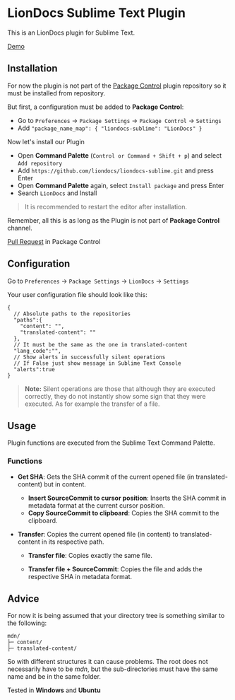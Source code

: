 # LionDocs Sublime Text Plugin

This is an LionDocs plugin for Sublime Text.

[Demo](https://www.youtube.com/watch?v=RRPShnY_10E)

## Installation

For now the plugin is not part of the [Package Control](https://packagecontrol.io/) plugin repository so it must be installed from repository.

But first, a configuration must be added to **Package Control**:

* Go to `Preferences` -> `Package Settings` -> `Package Control` -> `Settings`
* Add `"package_name_map": { "liondocs-sublime": "LionDocs" }`

Now let's install our Plugin

* Open **Command Palette** (`Control or Command + Shift + p`) and select `Add repository`
* Add `https://github.com/liondocs/liondocs-sublime.git` and press Enter
* Open **Command Palette** again, select `Install package` and press Enter
* Search `LionDocs` and Install

> It is recommended to restart the editor after installation.

Remember, all this is as long as the Plugin is not part of **Package Control** channel.

[Pull Request](https://github.com/wbond/package_control_channel/pull/8628) in Package Control

## Configuration

Go to `Preferences` -> `Package Settings` -> `LionDocs` -> `Settings`

Your user configuration file should look like this:

```jsonc
{
  // Absolute paths to the repositories
  "paths":{
    "content": "",
    "translated-content": ""
  },
  // It must be the same as the one in translated-content
  "lang_code":"",
  // Show alerts in successfully silent operations
  // If False just show message in Sublime Text Console
  "alerts":true
}
```

> **Note:** Silent operations are those that although they are executed correctly, they do not instantly show some sign that they were executed. As for example the transfer of a file.

## Usage

Plugin functions are executed from the Sublime Text Command Palette.

### Functions

* **Get SHA**: Gets the SHA commit of the current opened file (in translated-content) but in content.
  * **Insert SourceCommit to cursor position**: Inserts the SHA commit in metadata format at the current cursor position.
  * **Copy SourceCommit to clipboard**: Copies the SHA commit to the clipboard.

* **Transfer**: Copies the current opened file (in content) to translated-content in its respective path.

  * **Transfer file**: Copies exactly the same file.

  * **Transfer file + SourceCommit**: Copies the file and adds the respective SHA in metadata format.

## Advice

For now it is being assumed that your directory tree is something similar to the following:

```
mdn/
├─ content/
├─ translated-content/
```

So with different structures it can cause problems. The root does not necessarily have to be *mdn*, but the sub-directories must have the same name and be in the same folder.

Tested in **Windows** and **Ubuntu**
